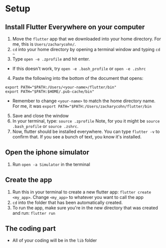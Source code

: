 # Setup

## Install Flutter Everywhere on your computer
1. Move the ```flutter``` app that we downloaded into your home directory. For me, this is ```Users/zacharycohn/```.
2. ```cd``` into your home directory by opening a terminal window and typing ```cd ~```
3. Type ```open -e .zprofile``` and hit enter.
- If this doesn't work, try ```open -e .bash_profile``` or ```open -e .zshrc```
4. Paste the following into the bottom of the document that opens:
```
export PATH="$PATH:/Users/<your-name>/flutter/bin"
export PATH="$PATH:$HOME/.pub-cache/bin"
```
- Remember to change ```<your-name>``` to match the home directory name. For me, it was ```export PATH="$PATH:/Users/zacharycohn/flutter/bin```
5. Save and close the window
6. In your terminal, type: ```source .zprofile``` Note, for you it might be ```source .bash_profile``` or ```source .zshrc```.
7. Now, flutter should be installed everywhere. You can type ```flutter -v``` to confirm that. If you see a bunch of text, you know it's installed.


## Open the iphone simulator
1. Run ```open -a Simulator``` in the terminal


## Create the app
1. Run this in your terminal to create a new flutter app: ```flutter create <my_app>```. Change ```<my_app>``` to whatever you want to call the app
2. ```cd``` into the folder that has been automatically created. 
3. To run the app, make sure you're in the new directory that was created and run: ```flutter run```


## The coding part
- All of your coding will be in the ```lib``` folder